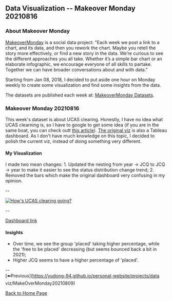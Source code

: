 <head>
  <!-- Global site tag (gtag.js) - Google Analytics -->
<script async src="https://www.googletagmanager.com/gtag/js?id=UA-112502179-1"></script>
<script>
  window.dataLayer = window.dataLayer || [];
  function gtag(){dataLayer.push(arguments);}
  gtag('js', new Date());

  gtag('config', 'UA-112502179-1');
</script>
</head>


## Data Visualization -- Makeover Monday 20210816

### About Makeover Monday

[MakeoverMonday](http://www.makeovermonday.co.uk/) is a social data project:
"Each week we post a link to a chart, and its data, and then you rework the chart.
Maybe you retell the story more effectively, or find a new story in the data.
We’re curious to see the different approaches you all take. Whether it’s a simple bar chart or an elaborate infographic, we encourage everyone of all skills to partake.
Together we can have broader conversations about and with data."

Starting from Jan 08, 2018, I decided to put aside one hour on Monday weekly to create some visualization and find some insights from the data.

The datasets are published each week at: [MakeoverMonday Datasets](http://www.makeovermonday.co.uk/data/).

### Makeover Monday 20210816

This week's dataset is about UCAS clearing. Honestly, I have no idea what UCAS clearning is, so I have to google to get some idea (if you are in the same boat, you can check outt [this article](https://www.standard.co.uk/news/uk/university-clearing-2021-process-ucas-open-close-dates-a4521976.html)). [The original viz](https://wonkhe.com/wonk-corner/hows-clearing-going-then/) is also a Tableau dashboard. As I don't have much knowledge on this topic, I decided to polish the current viz, instead of doing something very different.  

#### My Visualization

I made two mean changes: 1. Updated the nesting from year -> JCQ to JCQ -> year to make it easier to see the status distribution change trend; 2. Removed the bars which make the original dashboard very confusing in my opinion.  

--  
<div class='tableauPlaceholder' id='viz1629177213559' style='position: relative'>
  <noscript><a href='#'>
    <img alt='How&#39;s UCAS clearing going? ' src='https:&#47;&#47;public.tableau.com&#47;static&#47;images&#47;Ma&#47;MakeOverMonday20210816HowsUCASclearinggoing&#47;HowsUCASclearinggoing&#47;1_rss.png' style='border: none' />
    </a></noscript>
  <object class='tableauViz'  style='display:none;'>
    <param name='host_url' value='https%3A%2F%2Fpublic.tableau.com%2F' />
    <param name='embed_code_version' value='3' />
    <param name='site_root' value='' />
    <param name='name' value='MakeOverMonday20210816HowsUCASclearinggoing&#47;HowsUCASclearinggoing' />
    <param name='tabs' value='no' />
    <param name='toolbar' value='yes' />
    <param name='static_image' value='https:&#47;&#47;public.tableau.com&#47;static&#47;images&#47;Ma&#47;MakeOverMonday20210816HowsUCASclearinggoing&#47;HowsUCASclearinggoing&#47;1.png' />
    <param name='animate_transition' value='yes' />
    <param name='display_static_image' value='yes' />
    <param name='display_spinner' value='yes' />
    <param name='display_overlay' value='yes' />
    <param name='display_count' value='yes' />
    <param name='language' value='en-US' />
    <param name='filter' value='publish=yes' />
  </object></div>        
  <script type='text/javascript'>         
  var divElement = document.getElementById('viz1629177213559');    
  var vizElement = divElement.getElementsByTagName('object')[0];            
  if ( divElement.offsetWidth > 800 ) { vizElement.style.width='800px';vizElement.style.height='627px';} else if ( divElement.offsetWidth > 500 ) { vizElement.style.width='800px';vizElement.style.height='627px';} else { vizElement.style.width='100%';vizElement.style.height='727px';}              
  var scriptElement = document.createElement('script');                  
  scriptElement.src = 'https://public.tableau.com/javascripts/api/viz_v1.js';       
  vizElement.parentNode.insertBefore(scriptElement, vizElement);             
</script>
  
--  

[Dashboard link](https://public.tableau.com/views/MakeOverMonday20210816HowsUCASclearinggoing/HowsUCASclearinggoing?:language=en-US&publish=yes&:display_count=n&:origin=viz_share_link)
  
#### Insights
* Over time, we see the group 'placed' taking higher percentage, while the 'free to be placed' decreasing (but seems bounced back a bit in 2021);  
* Higher JCQ seems to have a higher percentage of 'placed'.  

--  
[⬅️Previous](https://yudong-94.github.io/personal-website/projects/data viz/MakeOverMonday20210809)  

[Back to Home Page](https://yudong-94.github.io/personal-website/)
